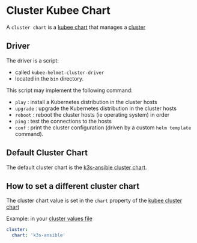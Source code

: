 # Cluster Kubee Chart


A `cluster chart` is a [kubee chart](kubee-helmet-chart.md)
that manages a [cluster](cluster.md)

## Driver

The driver is a script:
* called  `kubee-helmet-cluster-driver` 
* located in the `bin` directory.

This script may implement the following command:
* `play`    : install a Kubernetes distribution in the cluster hosts
* `upgrade` : upgrade the Kubernetes distribution in the cluster hosts
* `reboot`  : reboot the cluster hosts (ie operating system) in order
* `ping`    : test the connections to the hosts
* `conf`    : print the cluster configuration (driven by a custom `helm template` command).


## Default Cluster Chart

The default cluster chart is the [k3s-ansible cluster chart](../../resources/charts/stable/k3s-ansible).

## How to set a different cluster chart

The cluster chart value is set in the `chart` property of the [kubee cluster chart](../../resources/charts/stable/cluster/README.md)

Example: in your [cluster values file](cluster-values.md)
```yaml
cluster:
  chart: 'k3s-ansible'
```


